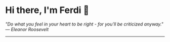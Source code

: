 <h1>Hi there, I'm Ferdi 👋</h1>

<p><em>
  "Do what you feel in your heart to be right - for you'll be criticized anyway." — Eleanor Roosevelt
</em></p>

---
